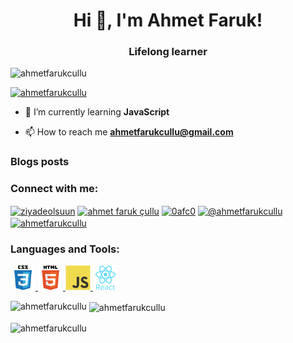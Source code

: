 <h1 align="center">Hi 👋, I'm Ahmet Faruk!</h1>
<h3 align="center">Lifelong learner</h3>

<p align="left"> <img src="https://komarev.com/ghpvc/?username=ahmetfarukcullu&label=Profile%20views&color=0e75b6&style=flat" alt="ahmetfarukcullu" /> </p>

<p align="left"> <a href="https://github.com/ryo-ma/github-profile-trophy"><img src="https://github-profile-trophy.vercel.app/?username=ahmetfarukcullu" alt="ahmetfarukcullu" /></a> </p>

- 🌱 I’m currently learning **JavaScript**

- 📫 How to reach me **ahmetfarukcullu@gmail.com**

### Blogs posts
<!-- BLOG-POST-LIST:START -->
<!-- BLOG-POST-LIST:END -->

<h3 align="left">Connect with me:</h3>
<p align="left">
<a href="https://twitter.com/ziyadeolsuun" target="blank"><img align="center" src="https://raw.githubusercontent.com/rahuldkjain/github-profile-readme-generator/master/src/images/icons/Social/twitter.svg" alt="ziyadeolsuun" height="30" width="40" /></a>
<a href="https://linkedin.com/in/ahmet faruk çullu" target="blank"><img align="center" src="https://raw.githubusercontent.com/rahuldkjain/github-profile-readme-generator/master/src/images/icons/Social/linked-in-alt.svg" alt="ahmet faruk çullu" height="30" width="40" /></a>
<a href="https://instagram.com/0afc0" target="blank"><img align="center" src="https://raw.githubusercontent.com/rahuldkjain/github-profile-readme-generator/master/src/images/icons/Social/instagram.svg" alt="0afc0" height="30" width="40" /></a>
<a href="https://medium.com/@ahmetfarukcullu" target="blank"><img align="center" src="https://raw.githubusercontent.com/rahuldkjain/github-profile-readme-generator/master/src/images/icons/Social/medium.svg" alt="@ahmetfarukcullu" height="30" width="40" /></a>
<a href="https://www.hackerrank.com/ahmetfarukcullu" target="blank"><img align="center" src="https://raw.githubusercontent.com/rahuldkjain/github-profile-readme-generator/master/src/images/icons/Social/hackerrank.svg" alt="ahmetfarukcullu" height="30" width="40" /></a>
</p>

<h3 align="left">Languages and Tools:</h3>
<p align="left"> <a href="https://www.w3schools.com/css/" target="_blank" rel="noreferrer"> <img src="https://raw.githubusercontent.com/devicons/devicon/master/icons/css3/css3-original-wordmark.svg" alt="css3" width="40" height="40"/> </a> <a href="https://www.w3.org/html/" target="_blank" rel="noreferrer"> <img src="https://raw.githubusercontent.com/devicons/devicon/master/icons/html5/html5-original-wordmark.svg" alt="html5" width="40" height="40"/> </a> <a href="https://developer.mozilla.org/en-US/docs/Web/JavaScript" target="_blank" rel="noreferrer"> <img src="https://raw.githubusercontent.com/devicons/devicon/master/icons/javascript/javascript-original.svg" alt="javascript" width="40" height="40"/> </a> <a href="https://reactjs.org/" target="_blank" rel="noreferrer"> <img src="https://raw.githubusercontent.com/devicons/devicon/master/icons/react/react-original-wordmark.svg" alt="react" width="40" height="40"/> </a> </p>

<p><img align="left" src="https://github-readme-stats.vercel.app/api/top-langs?username=ahmetfarukcullu&show_icons=true&locale=en&layout=compact" alt="ahmetfarukcullu" /></p>

<p>&nbsp;<img align="center" src="https://github-readme-stats.vercel.app/api?username=ahmetfarukcullu&show_icons=true&locale=en" alt="ahmetfarukcullu" /></p>

<p><img align="center" src="https://github-readme-streak-stats.herokuapp.com/?user=ahmetfarukcullu&" alt="ahmetfarukcullu" /></p>


<!---
AhmetFarukCullu/AhmetFarukCullu is a ✨ special ✨ repository because its `README.md` (this file) appears on your GitHub profile.
You can click the Preview link to take a look at your changes.
--->
